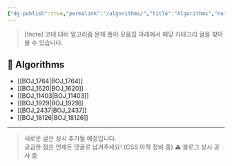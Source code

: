 ```yaml
---
{"dg-publish":true,"permalink":"/algorithms/","title":"Algorithms","noteIcon":"2","created":"2025-08-06T14:45:17.795+09:00","updated":"2025-08-09T00:59:05.073+09:00"}
---
```


> [!note] 코테 대비 알고리즘 문제 풀이 모음집
아래에서 해당 카테고리 글을 찾아볼 수 있습니다.

## 📂 Algorithms
- [[BOJ_1764\|BOJ_1764]]
- [[BOJ_1620\|BOJ_1620]]
- [[BOJ_11403\|BOJ_11403]]
- [[BOJ_1929\|BOJ_1929]]
- [[BOJ_2437\|BOJ_2437]]
- [[BOJ_18126\|BOJ_18126]]

---

> 새로운 글은 상시 추가될 예정입니다.  
> 궁금한 점은 언제든 댓글로 남겨주세요! (CSS 아직 정비 중)
>⚠️ 블로그 상시 공사 중